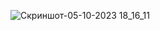 ![Скриншот-05-10-2023 18_16_11](https://github.com/Le-ha12/Docker1/assets/134203394/2dca7ded-3b23-4e95-b47b-dac25807736b)
